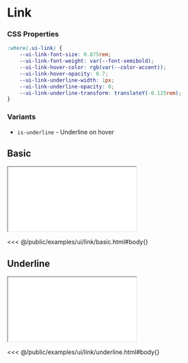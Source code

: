 # Link

### CSS Properties

```css
:where(.ui-link) {
    --ui-link-font-size: 0.875rem;
    --ui-link-font-weight: var(--font-semibold);
    --ui-link-hover-color: rgb(var(--color-accent));
    --ui-link-hover-opacity: 0.7;
    --ui-link-underline-width: 1px;
    --ui-link-underline-opacity: 0;
    --ui-link-underline-transform: translateY(-0.125rem);
}
```

### Variants

* `is-underline` - Underline on hover

## Basic

<iframe onload="this.style.visibility = 'visible';" src="/examples/ui/link/basic.html"></iframe>

<<< @/public/examples/ui/link/basic.html#body{}

## Underline

<iframe onload="this.style.visibility = 'visible';" src="/examples/ui/link/underline.html"></iframe>

<<< @/public/examples/ui/link/underline.html#body{}

